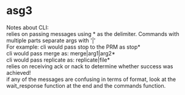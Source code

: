 # asg3
Notes about CLI:  
        relies on passing messages using * as the delimiter. Commands with multiple parts separate args with '|'  
        For example: cli would pass stop to the PRM as stop*  
		   cli would pass merge as: merge|arg1|arg2*  
		   cli would pass replicate as: replicate|file*  
      relies on receiving ack or nack to determine whether success was achieved!   
      if any of the messages are confusing in terms of format, look at the wait_response function at the end and
      the commands function.  
